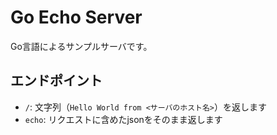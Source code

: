 # Go Echo Server
Go言語によるサンプルサーバです。

## エンドポイント
- `/`: 文字列（`Hello World from <サーバのホスト名>`）を返します
- `echo`: リクエストに含めたjsonをそのまま返します